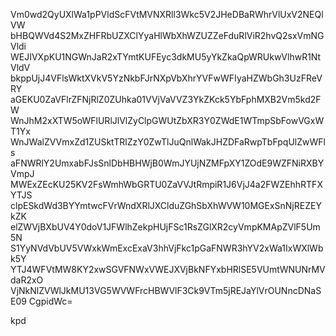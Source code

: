 Vm0wd2QyUXlWa1pPVldScFVtMVNXRll3Wkc5V2JHeDBaRWhrVlUxV2NEQlVW
bHBQWVd4S2MxZHFRbUZXClYyaHlWbXhWZUZZeFduRlViR2hvQ2sxVmNGVldi
WEJIVXpKU1NGWnJaR2xTYmtKUFEyc3dkMU5yYkZkaQpWRUkwVlhwR1NtVldV
bkppUjJ4VFlsWktXVkV5YzNkbFJrNXpVbXhrYVFwWFIyaHZWbGh3UzFReVRY
aGEKU0ZaVFlrZFNjRlZ0ZUhka01VVjVaVVZ3YkZKck5YbFphMXB2Vm5kd2FW
WnJhM2xXTW5oWFlURlJlVlZyClpGWUtZbXR3Y0ZWdE1WTmpSbFowVGxWT1Yx
WnJWalZVVmxZd1ZUSktTRlZzY0ZwTlJuQnlWakJHZDFaRwpTbFpqUlZwWFls
aFNWRlY2UmxabFJsSnlDbHBHWjB0WmJYUjNZMFpXY1ZOdE9WZFNiRXBYVmpJ
MWExZEcKU25KV2FsWmhWbGRTU0ZaVVJtRmpiR1J6VjJ4a2FWZEhhRTFXYTJS
clpESkdWd3BYYmtwcFVrWndXRlJXClduZGhSbXhWVW10MGExSnNjREZEYkZK
elZWVjBXbUV4Y0doV1JFWlhZekpHUjFSc1RsZGlXR2cyVmpKMApZVlF5Um5N
S1YyNVdVbUV5VWxkWmExcExaV3hhVjFkc1pGaFNWR3hYV2xWa1IxWXlWbk5Y
YTJ4WFVtMW8KY2xwSGVFNWxVWEJXVjBkNFYxbHRlSE5VUmtWNUNrMVdaR2xO
VjNkNlZVWlJkMU13VG5WVWFrcHBWVlF3Ck9VTm5jREJaYlVrOUNncDNaSE09
CgpidWc=

kpd